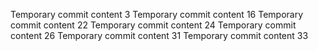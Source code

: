 Temporary commit content 3
Temporary commit content 16
Temporary commit content 22
Temporary commit content 24
Temporary commit content 26
Temporary commit content 31
Temporary commit content 33
